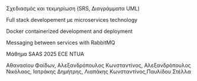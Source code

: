 
Σχεδιασμός και τεκμηρίωση (SRS, Διαγράμματα UML)

Full stack developement με microservices technology 

Docker containerized development and deployment 

Messaging between services with RabbitMQ

Μάθημα SAAS 2025 ECE NTUA

Αθανασίου Φαίδων, Αλεξανδρόπουλος Κωνσταντίνος, Αλεξανδρόπουλος Νικόλαος, Ιατράκης Δημήτρης, Λιαπάκης Κωνσταντίνος,Παυλίδου Στέλλα
